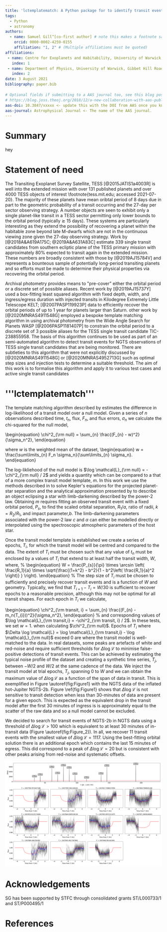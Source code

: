 ```yaml
---
title: 'lctemplatematch: A Python package for to identify transit events from archival data'
tags:
  - Python
  - astronomy
authors:
  - name: Samuel Gill^[co-first author] # note this makes a footnote saying 'co-first author'
    orcid: 0000-0002-4259-0155
    affiliation: "1, 2" # (Multiple affiliations must be quoted)
affiliations:
 - name: Centre for Exoplanets and Habitability, University of Warwick, Gibbet Hill Road, Coventry CV4 7AL, UK
   index: 1
 - name: Department of Physics, University of Warwick, Gibbet Hill Road, Coventry CV4 7AL, UK
   index: 2
date: 3 August 2021
bibliography: paper.bib

# Optional fields if submitting to a AAS journal too, see this blog post:
# https://blog.joss.theoj.org/2018/12/a-new-collaboration-with-aas-publishing
aas-doi: 10.3847/xxxxx <- update this with the DOI from AAS once you know it.
aas-journal: Astrophysical Journal <- The name of the AAS journal.
---
```


# Summary

hey

# Statement of need

The Transiting Exoplanet Survey Satellite, TESS [@2015JATIS1a4003R] is well into the extended mission with over 131 published planets and over 4000 TESS objects of interest \footnote{tess.mit.edu; accessed 2021-07-20}. The majority of these planets have mean oribtal period of 8 days due in part to the geometric probability of a transit occurring and the 27-day per sector observing strategy. A number objects are seen to exhibit only a single planet-like transit in a TESS sector permitting only lower bounds to the orbital period (typically $\gtrsim$ 15 days). These systems are particularly interesting as they extend the possibility of recovering a planet within the habitable zone beyond late M-dwarfs which are not in the continuous viewing zone given the 27-day observing strategy. Work by [@2018A&A619A175C; @2019A&A631A83C] estimate 339 single transit candidates from southern ecliptic plane of the TESS primary mission with approximately 80\% expected to transit again in the extended mission. These numbers are broadly consistent with those by [@2019AJ15784V] and represents a bounteous sample of potentially long-period transiting planets and so efforts must be made to determine their physical properties via recovering the orbital period. 

Archival photometry provides means to "pre-cover" either the orbital period or a discrete set of possible aliases. Recent work by [@2019AJ15737Y] used a box-fitting least squared algorithm with fixed depth, width, and ingress/egress duration with injected transits in Kilodegree Extremely Little Telescope KELT; [@2007PASP119923P] data to efficiently recover the orbital periods of up to 1 year for planets larger than Saturn. other work by [@2020MNRAS4911548G] employed a bespoke template matching algorithm in using archival photometry from the Wide Angle Search for Planets WASP [@2006PASP1181407P] to constrain the orbital period to a discrete set of 3 possible aliases for the TESS single transit candidate TIC-238855958. The basis of this algorithm continues to be used as part of an semi-automated algorithm to detect transit events for NGTS observations of TESS single transit candidates that are being  monitored. There are subtleties to this algorithm that were not explicitly discussed by [@2020MNRAS4911548G]  or [@2020MNRAS4952713G] such as optimal step sizes and injection tests to determine a suitable threshold. The aim of this work is to formalise this algorithm and apply it to various test cases and active single transit candidates



# '''lctemplatematch'''

The template matching algorithm described by estimates the difference in log-likelihood of a transit model over a null model. Given a series of $n$ observations described time, $t_n$, flux, $F_{n}$, and flux errors, $\sigma_{n}$ we calculate the chi-squared for the null model,

\begin{equation}
    \chi^2_{\rm null} = \sum_{n} \frac{(F_{n} - w)^2}{\sigma_n^2},
\end{equation}

where $w$ is the weighted mean of the dataset, 
\begin{equation}
w = \frac{\sum\limits_{n} F_n \sigma_n}{\sum\limits_{n} \sigma_n}.
\end{equation}

The log-likliehood of the null model is $\log \mathcal{L}_{\rm null} = -\chi^2_{\rm null} / 2$ and yields a quantity which can be compared to a that of a more complex transit model template, $m$. In this work we use the methods described in to solve Kepler's equations for the projected planet-star separation and the analytical approximation presented by to describe an object eclipsing a star with limb-darkening described by the power-2 law. Obtaining $m$ requires fitting an observed transit event with a fixed orbital period, $P_{s}$, to find the scaled orbital separation, $R_1 / a$, ratio of radii, $k = R_2/R_1$, and impact parameter,$b$. The limb-darkening parameters associated with the power-2 law $c$ and $\alpha$ can either be modelled directly or interpolated using the spectroscopic atmospheric parameters of the host star. 


Once the transit model template is established we create a series of epochs, $T_{i}$, for which the transit model will be centred and compared to the data. The extent of $T_{i}$ must be chosen such that any value of $t_n$ must be enclosed by a values of $T_{i}$ that extend to at least half the transit width, $W$, where,
%
\begin{equation}
    W = \frac{P_{s}}{\pi} \times \arcsin \left(  \frac{R_1}{a} \times \sqrt{\frac{(1+k^2) - b^2}{1 - b^2\left( \frac{R_1}{a}^2 \right)} }  \right).
\end{equation}
%
The step size of $T_{i}$ must be chosen to sufficiently and precisely recover transit events and is a function of $W$ and geometry. Typically, we find that $T_{i+1} - T_{i} = W/30$ is sufficient to recover epochs to a reasonable precision, although this may not be optimal for all transit shapes. For each epoch in $T_{i}$ we calculate,


\begin{equation}
    \chi^2_{\rm transit, i} = \sum_{n} \frac{(F_{n} - m_n(T_{i}))^2}{\sigma_n^2},
\end{equation}
%
and corresponding values of $\log \mathcal{L}_{\rm transit,i} = -\chi^2_{\rm transit, i} / 2$. In these tests, we set $w=1.$ when calculating $\chi^2_{\rm null}$. Epochs of $T_{i}$ where $\Delta \log \mathcal{L} = \log \mathcal{L}_{\rm transit,i} - \log \mathcal{L}_{\rm null}$ exceed 0 are where the transit model is well-matched to the data. In real datasets, some peaks are artefacts of white and red-noise and require sufficient thresholds for $\Delta \log \mathcal{L}$ to minimise false-positive detections of transit events. This can be achieved by estimating the typical noise profile of the dataset and creating a synthetic time series, $T_j$, between $-W/2$ and $W/2$ at the same cadence of the data. We inject the transit model at trial epochs, $T_{j}$, spanning 0 to $W$ and we can obtain the maximum value of $\Delta \log \mathcal{L}$ as a function of the span of data in transit. This is exemplified in Figure \autoref{fig:Figure1} with the NGTS data of the inflated hot-Jupiter NGTS-2b. Figure \ref{fig:Figure1} shows that $\Delta \log \mathcal{L}$ is not sensitive to transit detection when less than 30-minutes of data are present for a given epoch. This is expected as the equivalent drop in the transit model after the first 30 minutes of ingress is is approximately equal to the scatter of the raw data and so a null model cannot be excluded. 

We decided to search for transit events of NGTS-2b in NGTS data using a threshold of $\Delta \log \mathcal{L} > 100$ which is equivalent to at least 30 minutes of in-transit data (Figure \autoref{fig:Figure_2}). In all, we recover 11 transit events with the smallest value of $\Delta \log \mathcal{L} = 1117$. Using the best-fitting orbital solution there is an additional epoch which contains the last 15 minutes of egress. This did correspond to a peak of $\Delta \log \mathcal{L} = 20$ but is consistent with other peaks arising from red-noise and systematic offsets.


![$\Delta \log \mathcal{L}$ for corresponding values of $T_i$ for the NGTS data of NGTS-2b are shown in the upper panel with peaks corresponding to $\Delta \log \mathcal{L} > 500$ annotated. Lower panels show each peak with the transit model (red), null model (red-dashed), raw NGTS data (black), and 5-minute binned data (blue).\label{fig:Figure_2}](Figure_2.png)

# Acknowledgements

SG has been supported by STFC through consolidated grants ST/L000733/1 and ST/P000495/1

# References